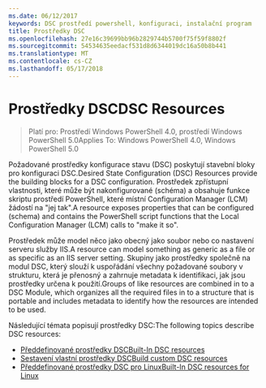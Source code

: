 ```yaml
---
ms.date: 06/12/2017
keywords: DSC prostředí powershell, konfiguraci, instalační program
title: Prostředky DSC
ms.openlocfilehash: 27e16c39699bb96b2829744b5700f75f59f8802f
ms.sourcegitcommit: 54534635eedacf531d8d6344019dc16a50b8b441
ms.translationtype: MT
ms.contentlocale: cs-CZ
ms.lasthandoff: 05/17/2018
---
```

# <a name="dsc-resources"></a><span data-ttu-id="52351-103">Prostředky DSC</span><span class="sxs-lookup"><span data-stu-id="52351-103">DSC Resources</span></span>

><span data-ttu-id="52351-104">Platí pro: Prostředí Windows PowerShell 4.0, prostředí Windows PowerShell 5.0</span><span class="sxs-lookup"><span data-stu-id="52351-104">Applies To: Windows PowerShell 4.0, Windows PowerShell 5.0</span></span>

<span data-ttu-id="52351-105">Požadované prostředky konfigurace stavu (DSC) poskytují stavební bloky pro konfiguraci DSC.</span><span class="sxs-lookup"><span data-stu-id="52351-105">Desired State Configuration (DSC) Resources provide the building blocks for a DSC configuration.</span></span> <span data-ttu-id="52351-106">Prostředek zpřístupní vlastnosti, které může být nakonfigurované (schéma) a obsahuje funkce skriptu prostředí PowerShell, které místní Configuration Manager (LCM) žádostí na "jej tak".</span><span class="sxs-lookup"><span data-stu-id="52351-106">A resource exposes properties that can be configured (schema) and contains the PowerShell script functions that the Local Configuration Manager (LCM) calls to "make it so".</span></span>

<span data-ttu-id="52351-107">Prostředek může model něco jako obecný jako soubor nebo co nastavení serveru služby IIS.</span><span class="sxs-lookup"><span data-stu-id="52351-107">A resource can model something as generic as a file or as specific as an IIS server setting.</span></span>  <span data-ttu-id="52351-108">Skupiny jako prostředky společně na modul DSC, který slouží k uspořádání všechny požadované soubory v strukturu, která je přenosný a zahrnuje metadata k identifikaci, jak jsou prostředky určena k použití.</span><span class="sxs-lookup"><span data-stu-id="52351-108">Groups of like resources are combined in to a DSC Module, which organizes all the required files in to a structure that is portable and includes metadata to identify how the resources are intended to be used.</span></span>

<span data-ttu-id="52351-109">Následující témata popisují prostředky DSC:</span><span class="sxs-lookup"><span data-stu-id="52351-109">The following topics describe DSC resources:</span></span>

- [<span data-ttu-id="52351-110">Předdefinované prostředky DSC</span><span class="sxs-lookup"><span data-stu-id="52351-110">Built-In DSC resources</span></span>](builtInResource.md)
- [<span data-ttu-id="52351-111">Sestavení vlastní prostředky DSC</span><span class="sxs-lookup"><span data-stu-id="52351-111">Build custom DSC resources</span></span>](authoringResource.md)
- [<span data-ttu-id="52351-112">Předdefinované prostředky DSC pro Linux</span><span class="sxs-lookup"><span data-stu-id="52351-112">Built-In DSC resources for Linux</span></span>](lnxBuiltInResources.md)